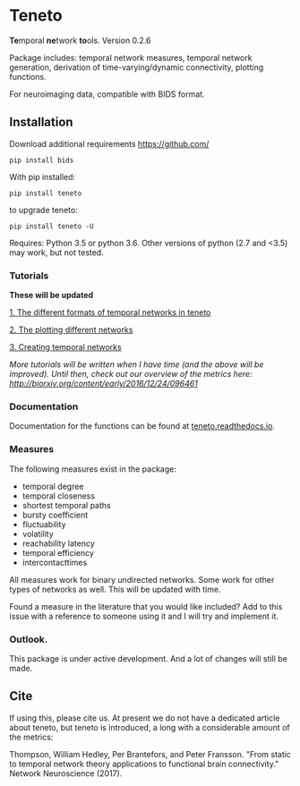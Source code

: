 # Teneto

**Te**mporal **ne**twork **to**ols. Version 0.2.6

Package includes:  temporal network measures, temporal network generation, derivation of time-varying/dynamic connectivity, plotting functions.

For neuroimaging data, compatible with BIDS format.

## Installation

Download additional requirements https://github.com/

`pip install bids`

With pip installed:

`pip install teneto`

to upgrade teneto:

`pip install teneto -U`

Requires: Python 3.5 or python 3.6. Other versions of python (2.7 and <3.5) may work, but not tested.

### Tutorials

__These will be updated__

[1. The different formats of temporal networks in teneto](https://github.com/wiheto/teneto/blob/master/examples/01_network_representations.ipynb)


[2. The plotting different networks](https://github.com/wiheto/teneto/blob/master/examples/02_plotting_temporalnetworks.ipynb)


[3. Creating temporal networks ](https://github.com/wiheto/teneto/blob/master/examples/03_creating_temporalnetworks.ipynb)

*More tutorials will be written when I have time (and the above will be improved). Until then, check out our overview of the metrics here: http://biorxiv.org/content/early/2016/12/24/096461*

### Documentation

Documentation for the functions can be found at  [teneto.readthedocs.io](https://teneto.readthedocs.io).

### Measures

The following measures exist in the package:

- temporal degree
- temporal closeness
- shortest temporal paths
- bursty coefficient
- fluctuability  
- volatility
- reachability latency
- temporal efficiency
- intercontacttimes

All measures work for binary undirected networks. Some work for other types of networks as well. This will be updated with time.

Found a measure in the literature that you would like included? Add to this issue with a reference to someone using it and I will try and implement it.

### Outlook.

This package is under active development. And a lot of changes will still be made.

## Cite

If using this, please cite us. At present we do not have a dedicated article about teneto, but teneto is introduced, a long with a considerable amount of the metrics:

Thompson, William Hedley, Per Brantefors, and Peter Fransson. "From static to temporal network theory applications to functional brain connectivity." Network Neuroscience (2017).

